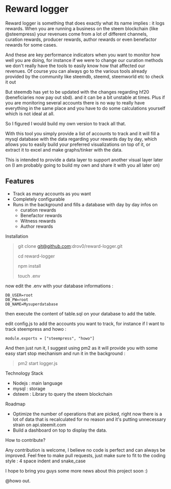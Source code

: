 # Reward logger

Reward logger is something that does exactly what its name implies : it logs rewards. When you are running a business on the steem blockchain (like @steempress) your revenues come from a lot of different channels, curation rewards, producer rewards, author rewards or even benefactor rewards for some cases. 

And these are key performance indicators when you want to monitor how well you are doing, for instance if we were to change our curation methods we don't really have the tools to easily know how that affected our revenues. Of course you can always go to the various tools already provided by the community like steemdb, steemd, steemworld etc to check it out 

But steemdb has yet to be updated with the changes regarding hf20  (beneficiaries now pay out sbd). and it can be a bit unstable at times. Plus if you are monitoring several accounts there is no way to really have everything in the same place and you have to do some calculations yourself which is not ideal at all. 

So I figured I would build my own version to track all that.

With this tool you simply provide a list of accounts to track and it will fill a mysql database with the data regarding your rewards day by day, which allows you to easily build your preferred visualizations on top of it, or extract it to excel and make graphs/tinker with the data. 

This is intended to provide a data layer to support another visual layer later on (I am probably going to build my own and share it with you all later on)

## Features

- Track as many accounts as you want 
- Completely configurable 
- Runs in the background and fills a database with day by day infos on  
  - curation rewards 
  - Benefactor rewards
  - Witness rewards 
  - Author rewards

Installation

> git clone git@github.com:drov0/reward-logger.git
>
> cd reward-logger
>
> npm install 
>
> touch .env

now edit the .env with your database informations : 

```
DB_USER=root
DB_PW=root
DB_NAME=Mysuperdatabase
```

then execute the content of table.sql on your database to add the table. 

edit config.js to add the accounts you want to track, for instance if I want to track steempress and howo :

```
module.exports = ["steempress", "howo"]
```

And then just run it, I suggest using pm2 as it will provide you with some easy start stop mechanism and run it in the background :

> pm2 start logger.js

Technology Stack

- Nodejs : main language
- mysql  : storage
- dsteem : Library to query the steem blockchain   

Roadmap

- Optimize the number of operations that are picked, right now there is a lot of data that is recalculated for no reason and it's putting unnecessary strain on api.steemit.com 
- Build a dashboard on top to display the data.  

How to contribute?

Any contribution is welcome, I believe no code is perfect and can always be improved. Feel free to make pull requests, just make sure to fit to the coding style : 4 space indent and snake_case 

I hope to bring you guys some more news about this project soon :) 

@howo out. 

